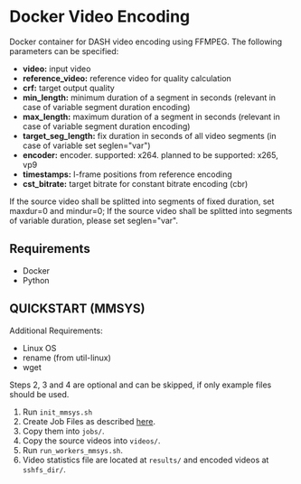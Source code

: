 # Docker Video Encoding

Docker container for DASH video encoding using FFMPEG.
The following parameters can be specified:

* **video:** input video
* **reference_video:** reference video for quality calculation
* **crf:** target output quality
* **min_length:** minimum duration of a segment in seconds (relevant in case of variable segment duration encoding)
* **max_length:** maximum duration of a segment in seconds (relevant in case of variable segment duration encoding)
* **target_seg_length:** fix duration in seconds of all video segments (in case of variable set seglen="var")
* **encoder:** encoder. supported: x264. planned to be supported: x265, vp9
* **timestamps:** I-frame positions from reference encoding
* **cst_bitrate:** target bitrate for constant bitrate encoding (cbr)

If the source video shall be splitted into segments of fixed duration, set maxdur=0 and mindur=0; If the source video shall be splitted into segments of variable duration, please set seglen="var".


## Requirements

- Docker
- Python

## QUICKSTART (MMSYS)

Additional Requirements:

  - Linux OS
  - rename (from util-linux)
  - wget

Steps 2, 3 and 4 are optional and can be skipped, if only example files should be used.

  1. Run `init_mmsys.sh`
  2. Create Job Files as described [here](https://github.com/fg-inet/video-scripts).
  3. Copy them into `jobs/`.
  4. Copy the source videos into `videos/`.
  5. Run `run_workers_mmsys.sh`.
  6. Video statistics file are located at `results/` and encoded videos at `sshfs_dir/`.